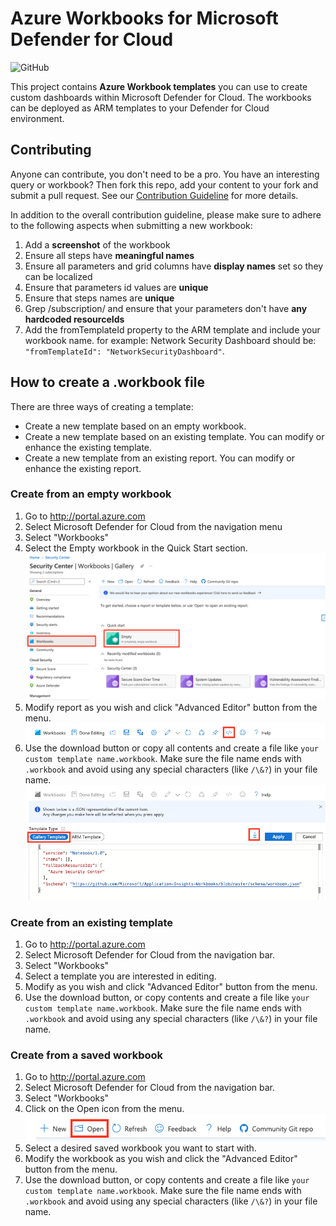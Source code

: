 # Azure  Workbooks for Microsoft Defender for Cloud

![GitHub](https://img.shields.io/github/license/azure/Microsoft-Defender-for-Cloud?label=License&style=plastic)

This project contains **Azure Workbook templates** you can use to create custom dashboards within Microsoft Defender for Cloud. The workbooks can be deployed as ARM templates to your Defender for Cloud environment.

## Contributing

Anyone can contribute, you don't need to be a pro. You have an interesting query or workbook? Then fork this repo, add your content to your fork and submit a pull request. See our [Contribution Guideline](../Contributing.md) for more details.

In addition to the overall contribution guideline, please make sure to adhere to the following aspects when submitting a new workbook:

1. Add a **screenshot** of the workbook
2. Ensure all steps have **meaningful names**
3. Ensure all parameters and grid columns have **display names** set so they can be localized
4. Ensure that parameters id values are **unique**
5. Ensure that steps names are **unique**
6. Grep /subscription/ and ensure that your parameters don't have **any hardcoded resourceIds**
7. Add the fromTemplateId property to the ARM template and include your workbook name. for example: Network Security Dashboard should be: ```"fromTemplateId": "NetworkSecurityDashboard"```.



## How to create a .workbook file

There are three ways of creating a template:

- Create a new template based on an empty workbook.
- Create a new template based on an existing template. You can modify or enhance the existing template.
- Create a new template from an existing report. You can modify or enhance the existing report.

### Create from an empty workbook

1. Go to http://portal.azure.com 
2. Select Microsoft Defender for Cloud from the navigation menu
3. Select "Workbooks"
4. Select the Empty workbook in the Quick Start section.
    ![Image of default template](./Images//emptyTemplate.png)
5. Modify report as you wish and click "Advanced Editor" button from the menu. 
    ![Image of toolbar](./Images/toolbar-advancedEditor.png)
6. Use the download button or copy all contents and create a file like `your custom template name.workbook`. 
   Make sure the file name ends with `.workbook` and avoid using any special characters (like `/\&?`) in your file name.
    ![advanced editor](./Images/advancedEditor.png)

### Create from an existing template

1. Go to http://portal.azure.com 
2. Select Microsoft Defender for Cloud from the navigation bar.
3. Select "Workbooks"
4. Select a template you are interested in editing.
5. Modify as you wish and click "Advanced Editor" button from the menu.
6. Use the download button, or copy contents and create a file like `your custom template name.workbook`.
   Make sure the file name ends with `.workbook` and avoid using any special characters (like `/\&?`) in your file name.

### Create from a saved workbook

1. Go to http://portal.azure.com 
2. Select Microsoft Defender for Cloud from the navigation bar.
3. Select "Workbooks"
4. Click on the Open icon from the menu.
   ![Image of the toolbar](./Images/openWorkbook.png)
5. Select a desired saved workbook you want to start with.
6. Modify the workbook as you wish and click the "Advanced Editor" button from the menu.
7. Use the download button, or copy contents and create a file like `your custom template name.workbook`. Make sure the file name ends with `.workbook` and avoid using any special characters (like `/\&?`) in your file name.

